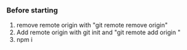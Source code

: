 ### Before starting
1. remove remote origin with "git remote remove origin"
2. Add remote origin with git init and "git remote add origin <github repo URL>"
3. npm i

